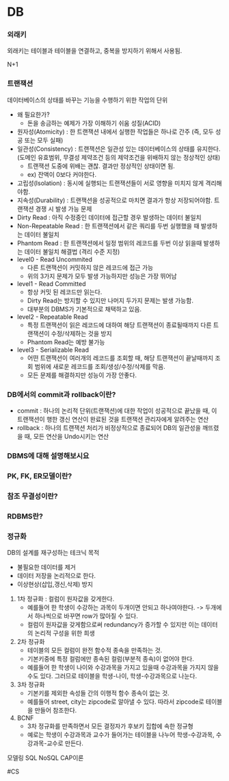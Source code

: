 # DB
### 외래키
외래키는 테이블과 테이블을 연결하고, 중복을 방지하기 위해서 사용됨.

N+1

### 트랜잭션
데이터베이스의 상태를 바꾸는 기능을 수행하기 위한 작업의 단위
- 왜 필요한가?
	- 돈을 송금하는 예제가 가장 이해하기 쉬움
성질(ACID)
- 원자성(Atomicity) : 한 트랜잭션 내에서 실행한 작업들은 하나로 간주 (즉, 모두 성공 또는 모두 실패)
- 일관성(Consistency) : 트랜잭션은 일관성 있는 데이터베이스의 상태를 유지한다. (도메인 유효범위, 무결성 제약조건 등의 제약조건을 위배하지 않는 정상적인 상태)
	- 트랜잭션 도중에 위배는 괜찮. 결과만 정상적인 상태이면 됨.
	- ex) 잔액이 0보다 커야한다.
- 고립성(Isolation) : 동시에 실행되는 트랜잭션들이 서로 영향을 미치지 않게 격리해야함.
- 지속성(Durability) : 트랜잭션을 성공적으로 마치면 결과가 항상 저장되어야함.
트랜잭션 경쟁 시 발생 가능 문제
- Dirty Read : 아직 수정중인 데이터에 접근할 경우 발생하는 데이터 불일치
- Non-Repeatable Read : 한 트랜잭션에서 같은 쿼리를 두번 실행했을 때 발생하는 데이터 불일치
- Phantom Read : 한 트랜잭션에서 일정 범위의 레코드를 두번 이상 읽을때 발생하는 데이터 불일치
해결법 (격리 수준 지정)
- level0 - Read Uncommited
	- 다른 트랜잭션이 커밋하지 않은 레코드에 접근 가능
	- 위의 3가지 문제가 모두 발생 가능하지만 성능은 가장 뛰어남
- level1 - Read Committed
	- 항상 커밋 된 레코드만 읽는다.
	- Dirty Read는 방지할 수 있지만 나머지 두가지 문제는 발생 가능함.
	- 대부분의 DBMS가 기본적으로 채택하고 있음.
- level2 - Repeatable Read
	- 특정 트랜잭션이 읽은 레코드에 대하여 해당 트랜잭션이 종료될때까지 다른 트랜잭션이 수정/삭제하는 것을 방지
	- Phantom Read는 예방 불가능
- level3 - Serializable Read
	- 어떤 트랜잭션이 여러개의 레코드를 조회할 때, 해당 트랜잭션이 끝날때까지 조회 범위에 새로운 레코드를 조회/생성/수정/삭제를 막음.
	- 모든 문제를 해결하지만 성능이 가장 안좋다.

### DB에서의 commit과 rollback이란?
- commit : 하나의 논리적 단위(트랜잭션)에 대한 작업이 성공적으로 끝났을 때, 이 트랜잭션이 행한 갱신 연산이 완료된 것을 트랜잭션 관리자에게 알려주는 연산
- rollback : 하나의 트랜잭션 처리가 비정상적으로 종료되어 DB의 일관성을 깨뜨렸을 때, 모든 연산을 Undo시키는 연산

### DBMS에 대해 설명해보시요

### PK, FK, ER모델이란?

### 참조 무결성이란?

### RDBMS란?

### 정규화
DB의 설계를 재구성하는 테크닉
목적
- 불필요한 데이터를 제거
- 데이터 저장을 논리적으로 한다.
- 이상현상(삽입,갱신,삭제) 방지
1. 1차 정규화 : 컬럼이 원자값을 갖게한다.
	- 예를들어 한 학생이 수강하는 과목이 두개이면 안되고 하나여야한다. -> 두개에서 하나씩으로 바꾸면 row가 많아질 수 있다.
	- 컬럼이 원자값을 갖게함으로써 redundancy가 증가할 수 있지만 이는 데이터의 논리적 구성을 위한 희생
2. 2차 정규화
	- 테이블의 모든 컬럼이 완전 함수적 종속을 만족하는 것.
	- 기본키중에 특정 컬럼에만 종속된 컬럼(부분적 종속)이 없어야 한다.
	- 예를들어 한 학생이 나이와 수강과목을 가지고 있을때 수강과목을 가지지 않을 수도 있다. 그러므로 테이블을 학생-나이, 학생-수강과목으로 나눈다.
3. 3차 정규화
	- 기본키를 제외한 속성들 간의 이행적 함수 종속이 없는 것.
	- 예를들어 street, city는 zipcode로 알아낼 수 있다. 따라서 zipcode로 테이블을 만들어 참조한다.
4. BCNF
	- 3차 정규화를 만족하면서 모든 결정자가 후보키 집합에 속한 정규형
	- 예로는 학생이 수강과목과 교수가 들어가는 테이블을 나누어 학생-수강과목, 수강과목-교수로 만든다.


모델링
SQL
NoSQL
CAP이론

#CS